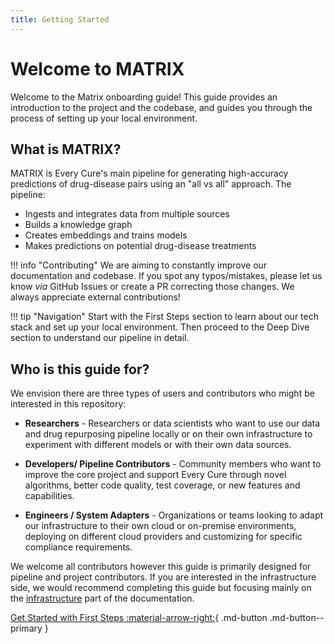 ```yaml
---
title: Getting Started
---
```


# Welcome to MATRIX

Welcome to the Matrix onboarding guide! This guide provides an introduction to the project and the codebase, and guides you through the process of setting up your local environment.

## What is MATRIX?

MATRIX is Every Cure's main pipeline for generating high-accuracy predictions of drug-disease pairs using an "all vs all" approach. The pipeline:

- Ingests and integrates data from multiple sources
- Builds a knowledge graph
- Creates embeddings and trains models
- Makes predictions on potential drug-disease treatments

!!! info "Contributing"
    We are aiming to constantly improve our documentation and codebase. If you spot any typos/mistakes, please let us know _via_ GitHub Issues or create a PR correcting those changes. We always appreciate external contributions!

!!! tip "Navigation"
    Start with the First Steps section to learn about our tech stack and set up your local environment. Then proceed to the Deep Dive section to understand our pipeline in detail.

## Who is this guide for? 

We envision there are three types of users and contributors who might be interested in this repository:

* **Researchers** - Researchers or data scientists who want to use our data and drug repurposing pipeline locally or on their own infrastructure to experiment with different models or with their own data sources.

* **Developers/ Pipeline Contributors** - Community members who want to improve the core project and support Every Cure through novel algorithms, better code quality, test coverage, or new features and capabilities.

* **Engineers / System Adapters** - Organizations or teams looking to adapt our infrastructure to their own cloud or on-premise environments, deploying on different cloud providers and customizing for specific compliance requirements.

We welcome all contributors however this guide is primarily designed for pipeline and project contributors. If you are interested in the infrastructure side, we would recommend completing this guide but focusing mainly on the [infrastructure](../infrastructure/index.md) part of the documentation.


[Get Started with First Steps :material-arrow-right:](./first_steps/index.md){ .md-button .md-button--primary }
     

